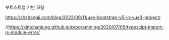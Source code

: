 부트스트랩 기반 모달

https://shzhangji.com/blog/2022/06/11/use-bootstrap-v5-in-vue3-project/

//https://kimchanjung.github.io/programming/2020/07/05/typescipt-import-js-module-error/
